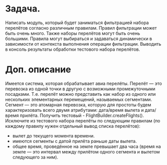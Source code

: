 # Задача.
Написать модуль, который будет заниматься фильтрацией набора перелётов согласно различным правилам.
Правил фильтрации может быть очень много. Также наборы перелётов могут быть очень большими.
Правила могут выбираться и задаваться динамически в зависимости от контекста выполнения операции фильтрации.
Выводить в консоль результаты обработки тестового набора перелётов.
# Доп. описание
Имеется система, которая обрабатывает авиа перелёты.
Перелёт — это перевозка из одной точки в другую с возможными промежуточными посадками.
Т.е. перелёт можно представить как набор из одного или нескольких элементарных перемещений, называемых сегментами.
Сегмент — это атомарная перевозка, которую для простоты будем характеризовать всего двумя атрибутами: дата/время вылета и дата/время прилёта.
Получить тестовый - FlightBuilder.createFlights().
Исключите из тестового набора перелёты по следующим правилам (по каждому правилу нужен отдельный вывод списка перелётов):
* вылет до текущего момента времени.
* имеются сегменты с датой прилёта раньше даты вылета.
* общее время, проведённое на земле превышает два часа (время на земле — это интервал между прилётом одного сегмента и вылетом следующего за ним).
